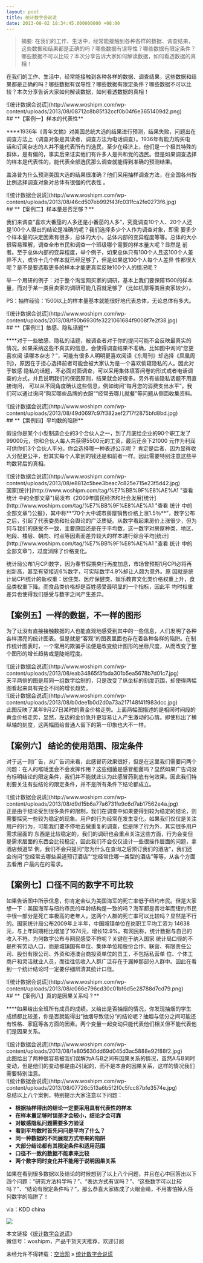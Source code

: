 ```yaml
---
layout: post
title: 统计数字会说谎
date: 2013-08-02 18:34:45.000000000 +08:00
---
```


> 摘要: 在我们的工作、生活中，经常能接触到各种各样的数据、调查结果，这些数据和结果都是正确的吗？哪些数据有误导性？哪些数据有限定条件？哪些数据不可以比较？本次分享告诉大家如何解读数据，如何看透数据的真相！

在我们的工作、生活中，经常能接触到各种各样的数据、调查结果，这些数据和结果都是正确的吗？哪些数据有误导性？哪些数据有限定条件？哪些数据不可以比较？本次分享告诉大家如何解读数据，如何看透数据的真相！

<div>![统计数据会说谎](http://www.woshipm.com/wp-content/uploads/2013/08/08712c8b85f32ccf0b04f6e3651409d2.png)</div><div>
## **【案例一】样本的代表性**

****1936年《青年文摘》对美国总统大选的结果进行预测，结果失败，问题出在调查方法上（调查对象是其读者，调查方法为电话调查）。1936年有能力购买电 话和订阅杂志的人并不能代表所有的选民，至少在经济上，他们是一个极其特殊的群体，是有偏的，事实后来证实他们有许多人是共和党的选民。但是如果调查选择 的样本是代表性的，能代表全部选民那么调查就能得到准确的预测结果。

盖洛普为什么预测美国大选的结果很准确？他们采用抽样调查方法，在全国各州按比例选择调查对象对总体有很强的代表性 。

</div><div>![统计数据会说谎](http://www.woshipm.com/wp-content/uploads/2013/08/46cd507eb992f43fc031fca2fe0273f6.jpg)</div>
## **【案例二】样本量是否足够？**

我们来调查“喜欢大番茄的人多还是小番茄的人多”，究竟调查10个人、20个人还是100个人得出的结论是准确的呢？我们选择多少个人作为调查对象，即需 要多少个样本量的决定因素有很多，总体的大小，总体内部的变异程度等等。总体的大小很容易理解，调查全市市民和调查一个班级哪个需要的样本量大呢？显然是 前者。至于总体内部的变异程度，举个例子，如果总体只有100个人且这100个人差异不大，或许十几个样本就已经足够了，但是如果这100个人每个人差异 性都很大呢？是不是要选取更多的样本才能更真实反映100个人的情况呢？

举一个用研的例子：对于整个淘宝网买家的调研，基本上我们要保障1500的样本量，而对于某一类目卖家的调研可能几百就足够了（比如机票等类目卖家较少）。

PS：抽样经验：1500以上的样本量基本就能很好地代表总体，无论总体有多大。

<div>![统计数据会说谎](http://www.woshipm.com/wp-content/uploads/2013/08/f90b6930fe3221061684f9008f7e2f38.jpg)</div>
## **【案例三】敏感、隐私话题**

****对于一些敏感、隐私的话题，被调查者对于你的提问可能不会反映最真实的情况。如果采纳这些不真实的信息，会使得调查结果不准确，比如图中询问“您更喜欢阅 读哪本杂志？”，可能有很多人明明更喜欢阅读《东周刊》却选择《凤凰周刊》，原因在于担心选择前者可能会被大家认为是一个喜欢偷窥隐私的人。因此对于敏感 隐私的话题，不必面对面调查，可以采用集体填答问卷的形式或者电话调查的方式，并且说明我们的保密原则，结果就会好很多。另外有些隐私话题不用直接询问， 可以从不同角度确认这些信息，例如询问“每月您的消费支出水平”，我们可以通过询问“购买哪些品牌的衣服”“经常去哪儿就餐”等问题从侧面收集资料。

<div>![统计数据会说谎](http://www.woshipm.com/wp-content/uploads/2013/08/49d0697c97f382aef2717f2875bfd8bd.jpg)</div>
## **【案例四】平均数的陷阱**

假设你是某个小型制造企业的3个合伙人之一，到了月底给企业的90个职工发了99000元，你和合伙人每人共获得5500元的工资，最后还余下21000 元作为利润可供你们3个合伙人平分。你会选择哪一种表述公示呢？ 肯定是后者，因为显得收入分配更公平，但其实每个人拿到的钱还是和前者一样。因此需要特别注意这些平均数背后的真相。

<div>![统计数据会说谎](http://www.woshipm.com/wp-content/uploads/2013/08/e8812c5bee3beac7c825e715e23f5d42.jpg)</div>国家<span class="wp_keywordlink_affiliate">[统计](http://www.woshipm.com/tag/%E7%BB%9F%E8%AE%A1 "查看 统计 中的全部文章")</span>局发布《2009年国民经济和社会发展<span class="wp_keywordlink_affiliate">[统计](http://www.woshipm.com/tag/%E7%BB%9F%E8%AE%A1 "查看 统计 中的全部文章")</span>公报》，其中称**“70个大中城市房屋销售价格上涨1.5％**”，数字公布之后，引起了代表委员和社会舆论的广泛质疑。从数字看起来房价上涨很少，但为何与我们的感受不一致，主要原因还是在于平均数，这一数字对房屋种类、地区、地段、楼层、朝向、时点等因素而差异较大的样本进行综合平均<span class="wp_keywordlink_affiliate">[统计](http://www.woshipm.com/tag/%E7%BB%9F%E8%AE%A1 "查看 统计 中的全部文章")</span>，过度消除了价格变化。

统计局公布1月CPI数字，因为春节假期央行再度加息，市场曾预期1月CPI必将再创新高，甚至有望接近6%数字，可实际数字4.9%却让人颇为意外。原 因就是统计局CPI统计的新权重：居住类、医疗保健类、娱乐教育文化类价格权重上升，食品类权重下降。而食品类价格却是百姓感受最明显的一个指标，因此平 均时权重差异也使得我们感受与数字之间产生差异。


## **【案例五】一样的数据，不一样的图形**

为了让没有直接接触数据的人也能直观地感受到其中的一些信息，人们发明了各种各样漂亮的统计图表。但是就是“客观”的图表里面也存在着各种各样的陷阱。在制作统计图表时，一个常用的欺骗手法便是改变统计图形的坐标尺度，从而改变了整个图形的增长趋势或是陡峭程度。

<div>![统计数据会说谎](http://www.woshipm.com/wp-content/uploads/2013/08/eab34865f3fbda301b5ea5678b7d01c7.jpg)</div>天平两侧的图是用同一组数字绘制的，只是改变了纵坐标的刻度范围，却使得两幅图看起来具有完全不同的增长趋势。

<div>![统计数据会说谎](http://www.woshipm.com/wp-content/uploads/2013/08/b0dee1b0d2d0a73a217148f41f983dcc.jpg)</div>此图反映了某年9月27日某时的黄金价格走势。上面两幅图描述的是相同时间段的黄金价格走势，显然，左边的金价急升更容易让人产生激动的心情。即使标出了横纵轴的刻度，这两幅图给普通人留下的第一印象也大不一样。


## **【案例六】 结论的使用范围、限定条件**

对于这一则广告，从广告词来看，此感冒药效果很好，但是在这里我们需要问两个问题：在人的喉咙里会不会发挥作用？这些细菌是感冒细菌吗？显然如果广告词没 有标明结论的限定条件，我们并不能就此认为此感冒药到底有何效果。因此我们特别要关注有些结论的限定条件，并不是所有条件下结论都成立。

<div>![统计数据会说谎](http://www.woshipm.com/wp-content/uploads/2013/08/d9d15b6a77a6731fe9c6d7ab17562e4a.jpg)</div>正是由于结论受到很多条件的限制，我们在调查中如果要得到较为稳定的结论，则需要探究一些较为稳定的现象。用户的行为经常在发生变化，如果我们仅仅是关注用户的行为，可能我们要不停地去做重复的调查，但是除了行为外，其实很多用户需求层面的 东西是比较稳定的，我们的调研也会重点关注这些方面，行为会变但是需求层面的东西会比较稳定，因此我们不会仅仅设计一些很操作层面的问题，拿酒店频道举 例，我们不会只提问“您为什么在查询之后预订我们的酒店”，我们还会询问“您经常去哪些渠道预订酒店”“您经常住哪一类型的酒店”等等，从各个方面去看用 户最内在的需求。


## **【案例七】口径不同的数字不可比较**

如果告诉图中所示信息，你肯定会认为美国海军的死亡率低于纽约市民。但是大家想一下：美国海军与纽约市民的年龄结构是一致的吗？海军都是青壮年而纽约市民 中很一部分是死亡率极高的老年人，这两个人群的死亡率可以比较吗？显然是不行的。国家统计局公布2009年上半年，中国城镇单位在岗职工平均工资为 14638元，与上年同期相比增加了1674元，增长12.9%。有网民称，统计数据与自己的收入不符。为何数字公布与网民感受不符呢？关键在于纳入国家 统计局口径的不是所有劳动人口，而是城镇国有单位、集体单位和股份合作、联营、有限责任公司、股份有限公司、外资和港澳台商投资单位的员工，不包括私营单 位、个体工商户和灵活就业人员，而往往低收入人群广泛存在于漏掉那部分人群中。因此在看到一个统计结论时一定要仔细辨清其统计口径。

<div>![统计数据会说谎](http://www.woshipm.com/wp-content/uploads/2013/08/c066e796cd30c01bf6d5e28788d7cd79.png)</div>
## **【案例八】真的是因果关系吗？**

****如果给出全班所有成员的成绩，又给出是否抽烟的情况，你发现抽烟的学生成绩都比较差，你是否就能得出“抽烟导致低分”的结论呢？抽烟与低分之间可能还有性格、家庭等各方面的因素。两个变量一起变动只能代表他们相关但不能代表他们是因果关系。

<div>![统计数据会说谎](http://www.woshipm.com/wp-content/uploads/2013/08/1e805630dd69d045d3ac5888e92f88f2.jpg)</div>此图给出了两种很容易被我们误解为A与B之间有因果关系的情况，虽然A与B同时变动，但是他们的变动都是由Z引起的，而不是本身的因果关系，这样的情况我们需要特别注意。

<div>![统计数据会说谎](http://www.woshipm.com/wp-content/uploads/2013/08/07726c513a6b5f2f0c5fcc87bfe3574e.jpg)</div>总结以上八个案例，特别提示大家注意以下问题：

- **根据抽样得出的结论一定要采用具有代表性的样本**
- **在样本量足够时误差才会较小，结论才会可靠**
- **对敏感隐私问题需要多方验证**
- **看到平均数时首先问问是平均了什么？**
- **同一种数据的不同展现方式带来的陷阱**
- **大部分结论都有其限定条件和适用范围**
- **口径不一致的数据不能拿来比较**
- **两个数字同时变化并不能用于说明因果关系**

如果在看到很多数据以及结论的时候想到了以上八个问题，并且在心中回答出以下四个问题：“研究方法科学吗？”、“表达方式有误吗？”、“这些数字可以比较吗？”、“结论有限定条件吗？”，那么恭喜大家练成了火眼金睛，不用害怕掉入任何数字的陷阱了！

via：KDD china

![](http://www.woshipm.com/?feed-stats-post-id=36797)

本文链接《[统计数字会说谎](http://www.woshipm.com/data/36797.html "统计数字会说谎")》  
微信号：woshipm，产品干货天天推荐，欢迎订阅

未经允许不得转载：[空洽网](http://kongqia.com) » [统计数字会说谎](http://kongqia.com/17489.html)


